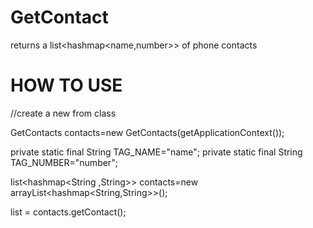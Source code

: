 GetContact
==========

returns a list&lt;hashmap&lt;name,number>> of phone contacts

HOW TO USE
============
//create a new from class

GetContacts contacts=new GetContacts(getApplicationContext());

private static final String TAG_NAME="name";
private static final String TAG_NUMBER="number";

list<hashmap<String ,String>> contacts=new arrayList<hashmap<String,String>>();


list = contacts.getContact();
 
